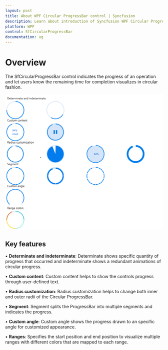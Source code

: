 ```yaml
---
layout: post
title: About WPF Circular ProgressBar control | Syncfusion
description: Learn about introduction of Syncfusion WPF Circular ProgressBar control, its feature and more details.
platform: WPF
control: SfCircularProgressBar
documentation: ug
---
```


# Overview

The SfCircularProgressBar control indicates the progress of an operation and let users know the remaining time for completion visualizes in circular fashion.

![Circular ProgressBar - Overview](Overview_images/Overview.png)

## Key features

• **Determinate and indeterminate**: Determinate shows specific quantity of progress that occurred and indeterminate shows a redundant animations of circular progress.

• **Custom content**: Custom content helps to show the controls progress through user-defined text.

• **Radius customization**: Radius customization helps to change both inner and outer radii of the Circular ProgressBar.

• **Segment**: Segment splits the ProgressBar into multiple segments and indicates the progress.

• **Custom angle**: Custom angle shows the progress drawn to an specific angle for customized appearance.

• **Ranges**: Specifies the start position and end position to visualize multiple ranges with different colors that are mapped to each range.


